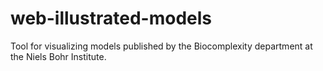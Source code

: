 # web-illustrated-models
Tool for visualizing models published by the Biocomplexity department at the Niels Bohr Institute.
